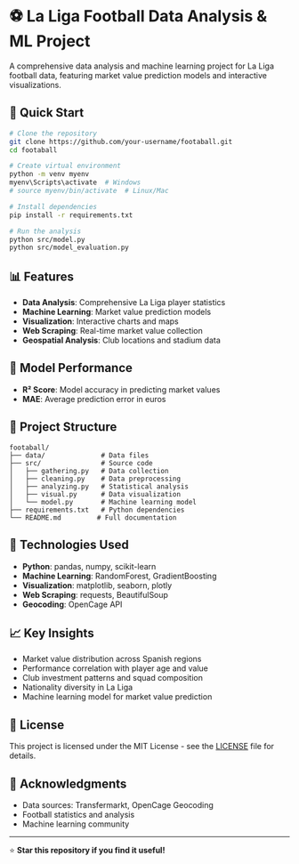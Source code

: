 # ⚽ La Liga Football Data Analysis & ML Project

A comprehensive data analysis and machine learning project for La Liga football data, featuring market value prediction models and interactive visualizations.

## 🚀 Quick Start

```bash
# Clone the repository
git clone https://github.com/your-username/footaball.git
cd footaball

# Create virtual environment
python -m venv myenv
myenv\Scripts\activate  # Windows
# source myenv/bin/activate  # Linux/Mac

# Install dependencies
pip install -r requirements.txt

# Run the analysis
python src/model.py
python src/model_evaluation.py
```

## 📊 Features

- **Data Analysis**: Comprehensive La Liga player statistics
- **Machine Learning**: Market value prediction models
- **Visualization**: Interactive charts and maps
- **Web Scraping**: Real-time market value collection
- **Geospatial Analysis**: Club locations and stadium data

## 🎯 Model Performance

- **R² Score**: Model accuracy in predicting market values
- **MAE**: Average prediction error in euros

## 📁 Project Structure

```
footaball/
├── data/              # Data files
├── src/               # Source code
│   ├── gathering.py   # Data collection
│   ├── cleaning.py    # Data preprocessing
│   ├── analyzing.py   # Statistical analysis
│   ├── visual.py      # Data visualization
│   └── model.py       # Machine learning model
├── requirements.txt   # Python dependencies
└── README.md         # Full documentation
```

## 🔧 Technologies Used

- **Python**: pandas, numpy, scikit-learn
- **Machine Learning**: RandomForest, GradientBoosting
- **Visualization**: matplotlib, seaborn, plotly
- **Web Scraping**: requests, BeautifulSoup
- **Geocoding**: OpenCage API

## 📈 Key Insights

- Market value distribution across Spanish regions
- Performance correlation with player age and value
- Club investment patterns and squad composition
- Nationality diversity in La Liga
- Machine learning model for market value prediction


## 📄 License

This project is licensed under the MIT License - see the [LICENSE](LICENSE) file for details.

## 🙏 Acknowledgments

- Data sources: Transfermarkt, OpenCage Geocoding
- Football statistics and analysis
- Machine learning community

---

⭐ **Star this repository if you find it useful!**